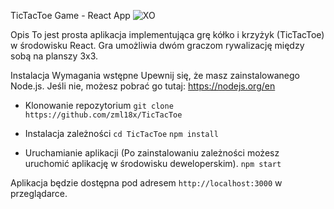 TicTacToe Game - React App
![XO](https://github.com/zml18x/TicTacToe/assets/95480942/597943cb-a838-4931-889d-16788dd8b392)

Opis
To jest prosta aplikacja implementująca grę kółko i krzyżyk (TicTacToe) w środowisku React. Gra umożliwia dwóm graczom rywalizację między sobą na planszy 3x3.

Instalacja
Wymagania wstępne
Upewnij się, że masz zainstalowanego Node.js. Jeśli nie, możesz pobrać go tutaj: https://nodejs.org/en

- Klonowanie repozytorium
`git clone https://github.com/zml18x/TicTacToe`

- Instalacja zależności
`cd TicTacToe`
`npm install`

- Uruchamianie aplikacji (Po zainstalowaniu zależności możesz uruchomić aplikację w środowisku deweloperskim).
`npm start`

Aplikacja będzie dostępna pod adresem `http://localhost:3000` w przeglądarce.

